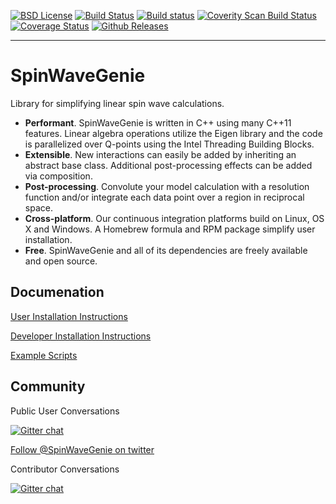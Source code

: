 
[![BSD License](https://img.shields.io/badge/license-BSD-blue.svg)](http://opensource.org/licenses/BSD-3-Clause)
[![Build Status](https://travis-ci.org/SpinWaveGenie/SpinWaveGenie.svg?branch=master)](https://travis-ci.org/SpinWaveGenie/SpinWaveGenie) 
[![Build status](https://ci.appveyor.com/api/projects/status/2m7m8u685l1vqk4u?svg=true)](https://ci.appveyor.com/project/quantumsteve/spinwavegenie)
<a href="https://scan.coverity.com/projects/4034">
  <img alt="Coverity Scan Build Status"
       src="https://scan.coverity.com/projects/4034/badge.svg"/>
</a>
[![Coverage Status](https://coveralls.io/repos/SpinWaveGenie/SpinWaveGenie/badge.svg)](https://coveralls.io/r/SpinWaveGenie/SpinWaveGenie)
[![Github Releases](https://img.shields.io/github/downloads/SpinWaveGenie/SpinWaveGenie/latest/total.svg)](https://github.com/SpinWaveGenie/SpinWaveGenie/releases/latest)

---

# SpinWaveGenie
Library for simplifying linear spin wave calculations.

* **Performant**. SpinWaveGenie is written in C++ using many C++11 features. Linear algebra operations utilize the Eigen library and the code is parallelized over Q-points using the Intel Threading Building Blocks.
* **Extensible**. New interactions can easily be added by inheriting an abstract base class. Additional post-processing effects can be added via composition.
* **Post-processing**. Convolute your model calculation with a resolution function and/or integrate each data point over a region in reciprocal space.
* **Cross-platform**. Our continuous integration platforms build on Linux, OS X and Windows. A Homebrew formula and RPM package simplify user installation.
* **Free**. SpinWaveGenie and all of its dependencies are freely available and open source.

## Documenation

[User Installation Instructions](https://github.com/SpinWaveGenie/SpinWaveGenie/wiki/User-Installation-Instructions)

[Developer Installation Instructions](https://github.com/SpinWaveGenie/SpinWaveGenie/wiki/Developer-Installation-Instructions)

[Example Scripts](https://github.com/SpinWaveGenie/SpinWaveGenie/wiki/Examples)

## Community

Public User Conversations

[![Gitter chat](https://badges.gitter.im/SpinWaveGenie/Users.svg)](https://gitter.im/SpinWaveGenie/Users "Gitter chat")

[Follow @SpinWaveGenie on twitter](https://twitter.com/SpinWaveGenie)

Contributor Conversations

[![Gitter chat](https://badges.gitter.im/SpinWaveGenie.svg)](https://gitter.im/SpinWaveGenie "Gitter chat")
